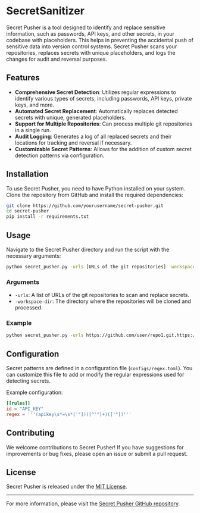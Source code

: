 # SecretSanitizer

Secret Pusher is a tool designed to identify and replace sensitive information, such as passwords, API keys, and other secrets, in your codebase with placeholders. This helps in preventing the accidental push of sensitive data into version control systems. Secret Pusher scans your repositories, replaces secrets with unique placeholders, and logs the changes for audit and reversal purposes.

## Features

- **Comprehensive Secret Detection**: Utilizes regular expressions to identify various types of secrets, including passwords, API keys, private keys, and more.
- **Automated Secret Replacement**: Automatically replaces detected secrets with unique, generated placeholders.
- **Support for Multiple Repositories**: Can process multiple git repositories in a single run.
- **Audit Logging**: Generates a log of all replaced secrets and their locations for tracking and reversal if necessary.
- **Customizable Secret Patterns**: Allows for the addition of custom secret detection patterns via configuration.

## Installation

To use Secret Pusher, you need to have Python installed on your system. Clone the repository from GitHub and install the required dependencies:

```bash
git clone https://github.com/yourusername/secret-pusher.git
cd secret-pusher
pip install -r requirements.txt
```

## Usage

Navigate to the Secret Pusher directory and run the script with the necessary arguments:

```bash
python secret_pusher.py -urls [URLs of the git repositories] -workspace-dir [Path to the directory where repositories will be cloned]
```

### Arguments

- `-urls`: A list of URLs of the git repositories to scan and replace secrets.
- `-workspace-dir`: The directory where the repositories will be cloned and processed.

### Example

```bash
python secret_pusher.py -urls https://github.com/user/repo1.git,https://github.com/user/repo2.git -workspace-dir /path/to/workspace
```

## Configuration

Secret patterns are defined in a configuration file (`configs/regex.toml`). You can customize this file to add or modify the regular expressions used for detecting secrets.

Example configuration:

```toml
[[rules]]
id = "API_KEY"
regex = '''(apikey\s*=\s*['"])([^'"]+)(['"])'''
```

## Contributing

We welcome contributions to Secret Pusher! If you have suggestions for improvements or bug fixes, please open an issue or submit a pull request.

## License

Secret Pusher is released under the [MIT License](LICENSE).

---

For more information, please visit the [Secret Pusher GitHub repository](https://github.com/ihrishikesh0896/secret-pusher).
